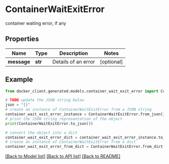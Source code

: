 # ContainerWaitExitError

container waiting error, if any

## Properties

Name | Type | Description | Notes
------------ | ------------- | ------------- | -------------
**message** | **str** | Details of an error | [optional] 

## Example

```python
from docker_client.generated.models.container_wait_exit_error import ContainerWaitExitError

# TODO update the JSON string below
json = "{}"
# create an instance of ContainerWaitExitError from a JSON string
container_wait_exit_error_instance = ContainerWaitExitError.from_json(json)
# print the JSON string representation of the object
print(ContainerWaitExitError.to_json())

# convert the object into a dict
container_wait_exit_error_dict = container_wait_exit_error_instance.to_dict()
# create an instance of ContainerWaitExitError from a dict
container_wait_exit_error_from_dict = ContainerWaitExitError.from_dict(container_wait_exit_error_dict)
```
[[Back to Model list]](../README.md#documentation-for-models) [[Back to API list]](../README.md#documentation-for-api-endpoints) [[Back to README]](../README.md)


